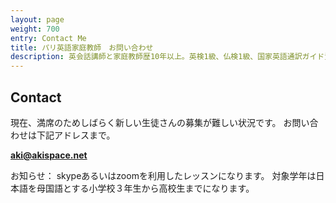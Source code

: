 ```yaml
---
layout: page
weight: 700
entry: Contact Me
title: パリ英語家庭教師　お問い合わせ
description: 英会話講師と家庭教師歴10年以上。英検1級、仏検1級、国家英語通訳ガイド資格など保持。各生徒さんのレベルに合わせて丁寧に英語を教えます。
---
```


## Contact

現在、満席のためしばらく新しい生徒さんの募集が難しい状況です。
お問い合わせは下記アドレスまで。

**[aki@akispace.net](mailto:aki@akispace.net)**

お知らせ：
skypeあるいはzoomを利用したレッスンになります。
対象学年は日本語を母国語とする小学校３年生から高校生までになります。
